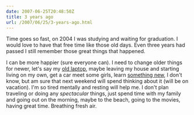 ```yaml
---
date: 2007-06-25T20:48:50Z
title: 3 years ago
url: /2007/06/25/3-years-ago.html
---
```


<p>Time goes so fast, on 2004 I was studying and waiting for graduation. I would love to have that free time like those old days. Even three years had passed I still remember those great things that happened.</p>
<p>I can be more happier (sure everyone can). I need to change older things for newer, let's say my <a href="http://mario.monouml.org/index.php/2005/03/30/finalmente-2/">old laptop</a>, maybe leaving my house and starting living on my own, get a car meet some girls, learn <a href="http://en.wikipedia.org/wiki/Photography">something new</a>, I don't know, but am sure that next weekend will spend thinking about it (will be on vacation). I'm so tired mentally and resting will help me. I don't plan traveling or doing any <em>spectacular</em> things, just spend time with my family and going out on the morning, maybe to the beach, going to the movies, having great time. Breathing fresh air.</p>
